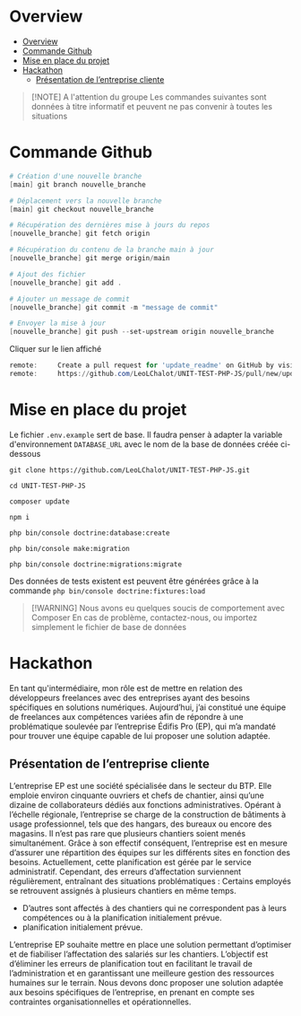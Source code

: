 # Overview

- [Overview](#overview)
- [Commande Github](#commande-github)
- [Mise en place du projet](#mise-en-place-du-projet)
- [Hackathon](#hackathon)
  - [Présentation de l’entreprise cliente](#présentation-de-lentreprise-cliente)

> [!NOTE] A l'attention du groupe
> Les commandes suivantes sont données à titre informatif et peuvent ne pas convenir à toutes les situations
> 

# Commande Github
```powershell
# Création d'une nouvelle branche
[main] git branch nouvelle_branche

# Déplacement vers la nouvelle branche
[main] git checkout nouvelle_branche

# Récupération des dernières mise à jours du repos
[nouvelle_branche] git fetch origin

# Récupération du contenu de la branche main à jour
[nouvelle_branche] git merge origin/main

# Ajout des fichier 
[nouvelle_branche] git add .

# Ajouter un message de commit
[nouvelle_branche] git commit -m "message de commit"

# Envoyer la mise à jour
[nouvelle_branche] git push --set-upstream origin nouvelle_branche
```

Cliquer sur le lien affiché
```powershell
remote:     Create a pull request for 'update_readme' on GitHub by visiting:
remote:     https://github.com/LeoLChalot/UNIT-TEST-PHP-JS/pull/new/update_readme
```


# Mise en place du projet

Le fichier `.env.example` sert de base.
Il faudra penser à adapter la variable d'environnement `DATABASE_URL` avec le nom de la base de données créée ci-dessous

`git clone https://github.com/LeoLChalot/UNIT-TEST-PHP-JS.git`

`cd UNIT-TEST-PHP-JS` 

`composer update`

`npm i`

`php bin/console doctrine:database:create`

`php bin/console make:migration`

`php bin/console doctrine:migrations:migrate`

Des données de tests existent est peuvent être générées grâce à la commande
`php bin/console doctrine:fixtures:load`

> [!WARNING]   Nous avons eu quelques soucis de comportement avec Composer
> En cas de problème, contactez-nous, ou importez simplement le fichier de base de données

# Hackathon
En tant qu'intermédiaire, mon rôle est de mettre en relation des développeurs freelances avec des
entreprises ayant des besoins spécifiques en solutions numériques. Aujourd’hui, j’ai constitué une équipe
de freelances aux compétences variées afin de répondre à une problématique soulevée par l’entreprise
Édifis Pro (EP), qui m’a mandaté pour trouver une équipe capable de lui proposer une solution adaptée.

## Présentation de l’entreprise cliente
L’entreprise EP est une société spécialisée dans le secteur du BTP. Elle emploie environ cinquante
ouvriers et chefs de chantier, ainsi qu’une dizaine de collaborateurs dédiés aux fonctions administratives.
Opérant à l’échelle régionale, l’entreprise se charge de la construction de bâtiments à usage
professionnel, tels que des hangars, des bureaux ou encore des magasins.
Il n’est pas rare que plusieurs chantiers soient menés simultanément. Grâce à son effectif conséquent,
l’entreprise est en mesure d’assurer une répartition des équipes sur les différents sites en fonction des
besoins. Actuellement, cette planification est gérée par le service administratif. Cependant, des erreurs
d’affectation surviennent régulièrement, entraînant des situations problématiques :
Certains employés se retrouvent assignés à plusieurs chantiers en même temps.

- D’autres sont affectés à des chantiers qui ne correspondent pas à leurs compétences ou à la planification initialement prévue.
- planification initialement prévue.

L’entreprise EP souhaite mettre en place une solution permettant d’optimiser et de fiabiliser l’affectation
des salariés sur les chantiers. L’objectif est d’éliminer les erreurs de planification tout en facilitant le travail
de l’administration et en garantissant une meilleure gestion des ressources humaines sur le terrain.
Nous devons donc proposer une solution adaptée aux besoins spécifiques de l’entreprise, en prenant en
compte ses contraintes organisationnelles et opérationnelles.

